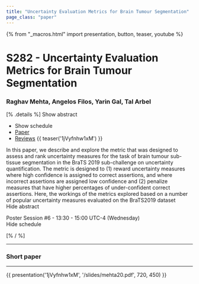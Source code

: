 ```yaml
---
title: "Uncertainty Evaluation Metrics for Brain Tumour Segmentation"
page_class: "paper"
---
```


{% from "_macros.html" import presentation, button, teaser, youtube %}

# S282 - Uncertainty Evaluation Metrics for Brain Tumour Segmentation

### Raghav Mehta, Angelos Filos, Yarin Gal, Tal Arbel

[% .details %]
<a class="toggle_visibility" data-selector=".abstract" data-level="3">Show abstract</a>
- <a class="toggle_visibility" data-selector=".schedule" data-level="3">Show schedule</a>
- <a href="https://openreview.net/pdf?id=H-PvDNIex">Paper</a>
- <a href="https://openreview.net/forum?id=H-PvDNIex">Reviews</a>
{{ teaser('1jVyfnhw1xM') }}

<p>
    <span class="abstract">
        In this paper, we describe and explore the metric that was designed to assess and rank uncertainty measures for the task of brain tumour sub-tissue segmentation in the BraTS 2019 sub-challenge on uncertainty quantification. The metric is designed to (1) reward uncertainty measures where high confidence is assigned to correct assertions, and where incorrect assertions are assigned low confidence and (2) penalize measures that have higher percentages of under-confident correct assertions.  Here, the workings of the metrics explored based on a number of popular uncertainty measures evaluated on the BraTS2019 dataset
        <br>
        <span class="actions"><a class="toggle_visibility" data-level="2">Hide abstract</a></span>
    </span>
</p>

<p>
    <span class="schedule">
        Poster Session #6  - 13:30 - 15:00 UTC-4 (Wednesday)
        <br>
        <span class="actions"><a class="toggle_visibility" data-level="2">Hide schedule</a></span>
    </span>
</p>

<!-- {{ button("Access paper channel", "https://chat.midl.io/channel/s282") }} -->
[% / %]

---

### Short paper

---

{{ presentation('1jVyfnhw1xM', '/slides/mehta20.pdf', 720, 450) }}